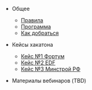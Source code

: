 - Общее

  - [Правила](rules.md)
  - [Программа](program.md)
  - [Как добраться](way.md)

- Кейсы хакатона

  - [Кейс №1 Фортум](case1.md)
  - [Кейс №2 EDF](case2.md)
  - [Кейс №3 Минстрой РФ](case3.md)
  
- Материалы вебинаров (TBD)

